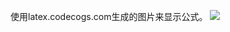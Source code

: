 使用latex.codecogs.com生成的图片来显示公式。
<img src="https://latex.codecogs.com/svg.latex?\Large&space;x=\frac{-b\pm\sqrt{b^2-4ac}}{2a}" >
